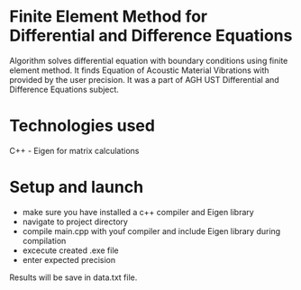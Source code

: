 Finite Element Method for Differential and Difference Equations
================================================

Algorithm solves differential equation with boundary conditions using finite element method. It finds Equation of Acoustic Material Vibrations with provided by the user precision. 
It was a part of AGH UST Differential and Difference Equations subject.


Technologies used
================================================
C++ - Eigen for matrix calculations

Setup and launch
================================================
<ul>
    <li>make sure you have installed a c++ compiler and Eigen library</li>
    <li>navigate to project directory</li>
    <li>compile main.cpp with youf compiler and include Eigen library during compilation</li>
    <li>excecute created  .exe file</li>
    <li>enter expected precision</li>
</ul>
Results will be save in data.txt file.




